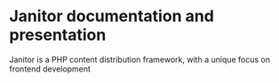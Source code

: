 Janitor documentation and presentation
===========

Janitor is a PHP content distribution framework, with a unique focus on frontend development
